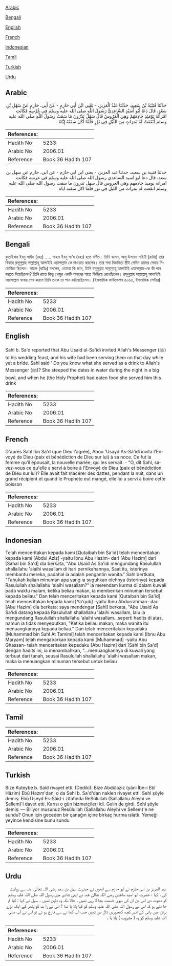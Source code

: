[Arabic](#arabic)

[Bengali](#bengali)

[English](#english)

[French](#french)

[Indonesian](#indonesian)

[Tamil](#tamil)

[Turkish](#turkish)

[Urdu](#urdu)

## Arabic


<div dir="rtl" lang="ar" style={{fontSize:'larger',backgroundColor:'#f8f9fa',padding:20}}>
حَدَّثَنَا قُتَيْبَةُ بْنُ سَعِيدٍ، حَدَّثَنَا عَبْدُ الْعَزِيزِ، - يَعْنِي ابْنَ أَبِي حَازِمٍ - عَنْ أَبِي، حَازِمٍ عَنْ سَهْلِ بْنِ سَعْدٍ، قَالَ دَعَا أَبُو أُسَيْدٍ السَّاعِدِيُّ رَسُولَ اللَّهِ صلى الله عليه وسلم فِي عُرْسِهِ فَكَانَتِ امْرَأَتُهُ يَوْمَئِذٍ خَادِمَهُمْ وَهِيَ الْعَرُوسُ قَالَ سَهْلٌ تَدْرُونَ مَا سَقَتْ رَسُولَ اللَّهِ صلى الله عليه وسلم أَنْقَعَتْ لَهُ تَمَرَاتٍ مِنَ اللَّيْلِ فِي تَوْرٍ فَلَمَّا أَكَلَ سَقَتْهُ إِيَّاهُ ‏.‏
</div>
<div style={{backgroundColor:'#f8f9fa',padding:20, marginBottom: 10}}><table> <thead> <tr> <th>References:</th> <th></th> </tr> </thead> <tbody><tr><td>Hadith No</td><td>5233</td></tr><tr><td>Arabic No</td><td>2006.01</td></tr><tr><td>Reference</td><td>Book 36 Hadith 107</td></tr></tbody></table></div>


<div dir="rtl" lang="ar" style={{fontSize:'larger',backgroundColor:'#f8f9fa',padding:20}}>
حدثنا قتيبة بن سعيد، حدثنا عبد العزيز، - يعني ابن ابي حازم - عن ابي، حازم عن سهل بن سعد، قال دعا ابو اسيد الساعدي رسول الله صلى الله عليه وسلم في عرسه فكانت امراته يوميذ خادمهم وهي العروس قال سهل تدرون ما سقت رسول الله صلى الله عليه وسلم انقعت له تمرات من الليل في تور فلما اكل سقته اياه
</div>
<div style={{backgroundColor:'#f8f9fa',padding:20, marginBottom: 10}}><table> <thead> <tr> <th>References:</th> <th></th> </tr> </thead> <tbody><tr><td>Hadith No</td><td>5233</td></tr><tr><td>Arabic No</td><td>2006.01</td></tr><tr><td>Reference</td><td>Book 36 Hadith 107</td></tr></tbody></table></div>

## Bengali


<div dir="ltr" lang="bn" style={{fontSize:'larger',backgroundColor:'#f8f9fa',padding:20}}>
কুতাইবাহ ইবনু সাঈদ (রহঃ) ..... সাহল ইবনু সা'দ (রহঃ) হতে বর্ণিত। তিনি বলেন, আবূ উসায়দ সাইদী (রাযিঃ) তার বিবাহে রসূলুল্লাহ সাল্লাল্লাহু আলাইহি ওয়াসাল্লাম কে দাওয়াত করলেন। তার সদ্য বিবাহিতা স্ত্রীই সেদিন তাদের সেবায় নিয়োজিত ছিলেন। সাহল (রাযিঃ) বললেন, তোমরা কি জান, তিনি রসূলুল্লাহ সাল্লাল্লাহু আলাইহি ওয়াসাল্লাম-কে কী পান করতে দিয়েছিলেন? তিনি রাতে কিছু খেজুর একটি পাথরের পাত্রে ভিজিয়ে রেখেছিলেন। রসূলুল্লাহ সাল্লাল্লাহু আলাইহি ওয়াসাল্লাম খাবার শেষ করলে তিনি তাকে তা পান করিয়েছিলেন। (ইসলামিক ফাউন্ডেশন ৫০৬৩, ইসলামিক সেন্টার)
</div>
<div style={{backgroundColor:'#f8f9fa',padding:20, marginBottom: 10}}><table> <thead> <tr> <th>References:</th> <th></th> </tr> </thead> <tbody><tr><td>Hadith No</td><td>5233</td></tr><tr><td>Arabic No</td><td>2006.01</td></tr><tr><td>Reference</td><td>Book 36 Hadith 107</td></tr></tbody></table></div>

## English


<div dir="ltr" lang="en" style={{fontSize:'larger',backgroundColor:'#f8f9fa',padding:20}}>
Sahl b. Sa'd reported that Abu Usaid al-Sa'idi invited Allah's Messenger (ﷺ) to his wedding feast, and his wife had been serving them on that day while yet a bride. Sahl said ' Do you know what she served as a drink to Allah's Messenger (ﷺ)? She steeped the dates in water during the night in a big bowl, and when he (the Holy Prophet) had eaten food she served him this drink
</div>
<div style={{backgroundColor:'#f8f9fa',padding:20, marginBottom: 10}}><table> <thead> <tr> <th>References:</th> <th></th> </tr> </thead> <tbody><tr><td>Hadith No</td><td>5233</td></tr><tr><td>Arabic No</td><td>2006.01</td></tr><tr><td>Reference</td><td>Book 36 Hadith 107</td></tr></tbody></table></div>

## French


<div dir="ltr" lang="fr" style={{fontSize:'larger',backgroundColor:'#f8f9fa',padding:20}}>
D'après Sahl Ibn Sa'd (que Dieu l'agrée), Abou 'Usayd As-Sâ'idî invita l'Envoyé de Dieu (paix et bénédiction de Dieu sur lui) à sa noce. Ce fut la femme qu'il épousait, la nouvelle mariée, qui les servait. - "O, dit Sahl, savez-vous ce qu'elle a servi à boire à l'Envoyé de Dieu (paix et bénédiction de Dieu sur lui)? Elle avait fait macérer des dattes, pendant la nuit, dans un grand récipient et quand le Prophète eut mangé, elle lui a servi à boire cette boisson
</div>
<div style={{backgroundColor:'#f8f9fa',padding:20, marginBottom: 10}}><table> <thead> <tr> <th>References:</th> <th></th> </tr> </thead> <tbody><tr><td>Hadith No</td><td>5233</td></tr><tr><td>Arabic No</td><td>2006.01</td></tr><tr><td>Reference</td><td>Book 36 Hadith 107</td></tr></tbody></table></div>

## Indonesian


<div dir="ltr" lang="id" style={{fontSize:'larger',backgroundColor:'#f8f9fa',padding:20}}>
Telah menceritakan kepada kami [Qutaibah bin Sa'id] telah menceritakan kepada kami [Abdul Aziz] -yaitu Ibnu Abu Hazim- dari [Abu Hazim] dari [Sahal bin Sa'd] dia berkata, "Abu Usaid As Sa'idi mengundang Rasulullah shallallahu 'alaihi wasallam di hari pernikahannya, Saat itu, isterinya membantu mereka, padahal ia adalah pengantin wanita." Sahl bertkata, "Tahukah kalian minuman apa yang ia suguhkan olehnya (isterinya) kepada Rasulullah shallallahu 'alaihi wasallam?" ia merendam kurma di dalam kuwali pada waktu malam, ketika beliau makan, ia memberikan minuman tersebut kepada beliau." Dan telah menceritakan kepada kami [Qutaibah bin Sa'id] telah menceritakan kepada kami [Ya'qub] -yaitu Ibnu Abdurrahman- dari [Abu Hazim] dia berkata; saya mendengar [Sahl] berkata, "Abu Usaid As Sa'idi datang kepada Rasulullah shallallahu 'alaihi wasallam, lalu ia mengundang Rasulullah shallallahu 'alaihi wasallam…seperti hadits di atas, namun ia tidak menyebutkan, "Ketika beliau makan, maka wanita itu menuangkannya kepada beliau." Dan telah menceritakan kepadaku [Muhammad bin Sahl At Tamimi] telah menceritakan kepada kami [Ibnu Abu Maryam] telah mengabarkan kepada kami [Muhammad] -yaitu Abu Ghassan- telah menceritakan kepadaku [Abu Hazim] dari [Sahl bin Sa'd] dengan hadits ini, ia menambahkan, "…menuangkannya di kuwali yang terbuat dari tanah, seusai Rasulullah shallallahu 'alaihi wasallam makan, maka ia menuangkan minuman tersebut untuk beliau
</div>
<div style={{backgroundColor:'#f8f9fa',padding:20, marginBottom: 10}}><table> <thead> <tr> <th>References:</th> <th></th> </tr> </thead> <tbody><tr><td>Hadith No</td><td>5233</td></tr><tr><td>Arabic No</td><td>2006.01</td></tr><tr><td>Reference</td><td>Book 36 Hadith 107</td></tr></tbody></table></div>

## Tamil


<div dir="ltr" lang="ta" style={{fontSize:'larger',backgroundColor:'#f8f9fa',padding:20}}>

</div>
<div style={{backgroundColor:'#f8f9fa',padding:20, marginBottom: 10}}><table> <thead> <tr> <th>References:</th> <th></th> </tr> </thead> <tbody><tr><td>Hadith No</td><td>5233</td></tr><tr><td>Arabic No</td><td>2006.01</td></tr><tr><td>Reference</td><td>Book 36 Hadith 107</td></tr></tbody></table></div>

## Turkish


<div dir="ltr" lang="tr" style={{fontSize:'larger',backgroundColor:'#f8f9fa',padding:20}}>
Bize Kuteybe b. Saîd rivayet etti. (Dediki): Bize Abdûlaziz (yâni İbn-i Ebî Hâzim) Ebû Hazım'dan, o da Sehl b. Sa'd'dan naklen rivayet etti. Sehl şöyle demiş: Ebû Useyd Es-Sâid-i zifafında ReSûluilah (Sallallahu Aleyhi ve Sellem)'i davet etti. Karısı o gün hizmetçileri idi. Gelin de girdi. Sehl şöyle demiş: — Biliyor musunuz Resûlullah (Sallallahu Aleyhi ve Sellem)'e ne sundu? Onun için geceden bir çanağın içine birkaç hurma ıslattı. Yemeği yeyince kendisine bunu sundu
</div>
<div style={{backgroundColor:'#f8f9fa',padding:20, marginBottom: 10}}><table> <thead> <tr> <th>References:</th> <th></th> </tr> </thead> <tbody><tr><td>Hadith No</td><td>5233</td></tr><tr><td>Arabic No</td><td>2006.01</td></tr><tr><td>Reference</td><td>Book 36 Hadith 107</td></tr></tbody></table></div>

## Urdu


<div dir="rtl" lang="ur" style={{fontSize:'larger',backgroundColor:'#f8f9fa',padding:20}}>
عبد العزیز بن ابی حازم نے ابو حازم سے انھوں نے حضرت سہل بن سعد رضی اللہ تعالیٰ عنہ سے روایت کی ، کہا : حضرت ابو اسید ساعدی رضی اللہ تعالیٰ عنہ نے اپنی شادی میں رسول اللہ صلی اللہ علیہ وسلم کو دعوت دی اس دن ان کی بیوی خدمت بجا لا رہی تھیں ، حالا نکہ وہ دلہن تھیں ۔ سہل نے کہا : کیا تم جا نتے ہو کہ اس نے رسول اللہ صلی اللہ علیہ وسلم کو کیا پلا یا تھا ؟ اس نے را ت کو پتھر کے ایک بڑے برتن میں پانی کے اندر کچھ کھجوریں ڈال دی تھیں جب آپ کھا نے سے فارغ ہو ئے تو اس نے آپ صلی اللہ علیہ وسلم کو وہ ( مشروب ) پلا یا ۔
</div>
<div style={{backgroundColor:'#f8f9fa',padding:20, marginBottom: 10}}><table> <thead> <tr> <th>References:</th> <th></th> </tr> </thead> <tbody><tr><td>Hadith No</td><td>5233</td></tr><tr><td>Arabic No</td><td>2006.01</td></tr><tr><td>Reference</td><td>Book 36 Hadith 107</td></tr></tbody></table></div>